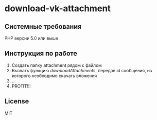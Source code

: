 # download-vk-attachment
## Системные требования
PHP версии 5.0 или выше
## Инструкция по работе
1. Создать папку attachment рядом с файлом <br>
2. Вызвать функцию *downloadAttachments*, передав id сообщения, из которого необходимо скачать вложения
3. ...
4. PROFIT!!!
## License
MIT
